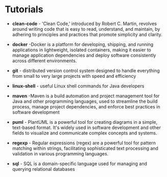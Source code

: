 # Tutorials

- **clean-code** - 'Clean Code,' introduced by Robert C. Martin, revolves around writing
  code that is easy to read, understand, and maintain, by adhering to principles and practices that promote simplicity
  and clarity.


- **docker** -Docker is a platform for developing, shipping, and running applications in lightweight, isolated
  containers, making it easier to manage application dependencies and deploy software consistently across different
  environments.


- **git** - distributed version control system designed to handle everything from small to very
  large projects with speed and efficiency


- **linux-shell** - useful Linux shell commands for Java developers


- **maven** -Maven is a build automation and project management tool for Java and other programming languages, used to
  streamline the build process, manage project dependencies, and enforce best practices in software development


- **puml** - PlantUML is a powerful tool for creating diagrams in a simple, text-based format. It's widely used in
  software development and other fields to visualize and communicate complex concepts and systems.


- **regexp** - Regular expressions (regex) are a powerful tool for pattern matching within strings, facilitating
  sophisticated text processing and validation in various programming languages.


- **sql** - SQL is a domain-specific language used for managing and querying relational databases